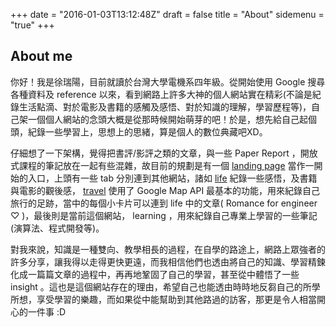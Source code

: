 +++
date = "2016-01-03T13:12:48Z"
draft = false
title = "About"
sidemenu = "true"
+++

## About me
你好！我是徐瑞陽，目前就讀於台灣大學電機系四年級。從開始使用 Google 搜尋各種資料及 reference 以來，看到網路上許多大神的個人網站實在精彩(不論是紀錄生活點滴、對於電影及書籍的感觸及感悟、對於知識的理解，學習歷程等)，自己架一個個人網站的念頭大概是從那時候開始萌芽的吧！於是，想先給自己起個頭，紀錄一些學習上，思想上的思緒，算是個人的數位典藏吧XD。

仔細想了一下架構，覺得把書評/影評之類的文章，與一些 Paper Report ，開放式課程的筆記放在一起有些混雜，故目前的規劃是有一個 [landing page](https://sunprinces.github.io/) 當作一開始的入口，上頭有一些 tab 分別連到其他網站，諸如 [life](https://sunprincelife.wordpress.com/) 紀錄一些感悟，及書籍與電影的觀後感， [travel](https://sunprinces.github.io/#travel) 使用了 Google Map API 最基本的功能，用來紀錄自己旅行的足跡，當中的每個小卡片可以連到 life 中的文章( Romance for engineer ♡ )，最後則是當前這個網站， learning ，用來紀錄自己專業上學習的一些筆記(演算法、程式開發等)。

對我來說，知識是一種雙向、教學相長的過程，在自學的路途上，網路上眾強者的許多分享，讓我得以走得更快更遠，而我相信他們也透由將自己的知識、學習精鍊化成一篇篇文章的過程中，再再地鞏固了自己的學習，甚至從中體悟了一些 insight 。這也是這個網站存在的理由，希望自己也能透由時時地反芻自己的所學所想，享受學習的樂趣，而如果從中能幫助到其他路過的訪客，那更是令人相當開心的一件事 :D



<!-- BEGIN LINK -->
<!-- END LINK -->
